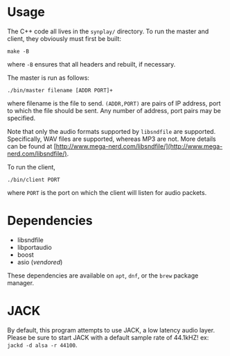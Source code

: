 Usage
=====

The C++ code all lives in the `synplay/` directory. To run the master and client, they obviously must first be built:

```
make -B
```

where `-B` ensures that all headers and rebuilt, if necessary.

The master is run as follows:

```
./bin/master filename [ADDR PORT]+
```

where filename is the file to send. `(ADDR,PORT)` are pairs of IP address, port to which the file should be sent. Any number of address, port pairs may be specified. 

Note that only the audio formats supported by `libsndfile` are supported. Specifically, WAV files are supported, whereas MP3 are not. More details can be found at [http://www.mega-nerd.com/libsndfile/](http://www.mega-nerd.com/libsndfile/).

To run the client, 

```
./bin/client PORT
```

where `PORT` is the port on which the client will listen for audio packets.

Dependencies
============

- libsndfile
- libportaudio
- boost
- asio (*vendored*)

These dependencies are available on `apt`, `dnf`, or the `brew` package manager.

JACK
====

By default, this program attempts to use JACK, a low latency audio layer. Please be sure to start JACK with a default sample rate of 44.1kHZ! ex: `jackd -d alsa -r 44100`.
